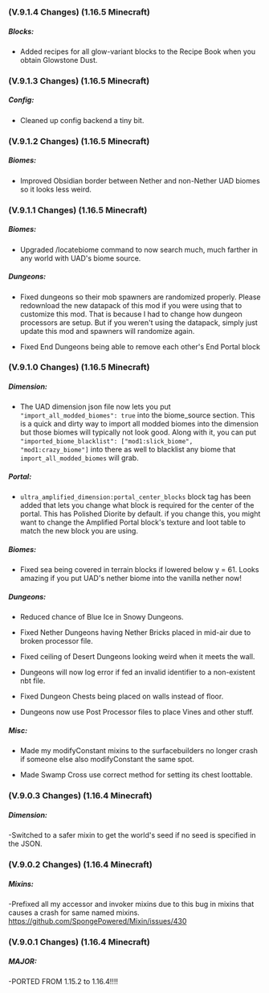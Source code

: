 ### **(V.9.1.4 Changes) (1.16.5 Minecraft)**

##### Blocks:
* Added recipes for all glow-variant blocks to the Recipe Book when you obtain Glowstone Dust.


### **(V.9.1.3 Changes) (1.16.5 Minecraft)**

##### Config:
* Cleaned up config backend a tiny bit.


### **(V.9.1.2 Changes) (1.16.5 Minecraft)**

##### Biomes:
* Improved Obsidian border between Nether and non-Nether UAD biomes so it looks less weird.


### **(V.9.1.1 Changes) (1.16.5 Minecraft)**

##### Biomes:
* Upgraded /locatebiome command to now search much, much farther in any world with UAD's biome source.

##### Dungeons:
* Fixed dungeons so their mob spawners are randomized properly.
  Please redownload the new datapack of this mod if you were using that to customize this mod.
  That is because I had to change how dungeon processors are setup.
  But if you weren't using the datapack, simply just update this mod and spawners will randomize again.

* Fixed End Dungeons being able to remove each other's End Portal block


### **(V.9.1.0 Changes) (1.16.5 Minecraft)**

##### Dimension:
* The UAD dimension json file now lets you put `"import_all_modded_biomes": true` into the biome_source section.
  This is a quick and dirty way to import all modded biomes into the dimension but those biomes will typically not look good.
  Along with it, you can put `"imported_biome_blacklist": ["mod1:slick_biome", "mod1:crazy_biome"]` into there as well to
  blacklist any biome that `import_all_modded_biomes` will grab.

##### Portal:
* `ultra_amplified_dimension:portal_center_blocks` block tag has been added that lets you change what block is required
  for the center of the portal. This has Polished Diorite by default. if you change this, you might want to change the
  Amplified Portal block's texture and loot table to match the new block you are using.

##### Biomes:
* Fixed sea being covered in terrain blocks if lowered below y = 61. Looks amazing if you put UAD's nether biome into the vanilla nether now!

##### Dungeons:
* Reduced chance of Blue Ice in Snowy Dungeons.

* Fixed Nether Dungeons having Nether Bricks placed in mid-air due to broken processor file.

* Fixed ceiling of Desert Dungeons looking weird when it meets the wall.

* Dungeons will now log error if fed an invalid identifier to a non-existent nbt file.

* Fixed Dungeon Chests being placed on walls instead of floor.

* Dungeons now use Post Processor files to place Vines and other stuff.

##### Misc:
* Made my modifyConstant mixins to the surfacebuilders no longer crash if someone else also modifyConstant the same spot.

* Made Swamp Cross use correct method for setting its chest loottable.


### **(V.9.0.3 Changes) (1.16.4 Minecraft)**

##### Dimension:
-Switched to a safer mixin to get the world's seed if no seed is specified in the JSON.


### **(V.9.0.2 Changes) (1.16.4 Minecraft)**

##### Mixins:
-Prefixed all my accessor and invoker mixins due to this bug in mixins that causes a crash for same named mixins.
 https://github.com/SpongePowered/Mixin/issues/430


### **(V.9.0.1 Changes) (1.16.4 Minecraft)**

##### MAJOR:
-PORTED FROM 1.15.2 to 1.16.4!!!!